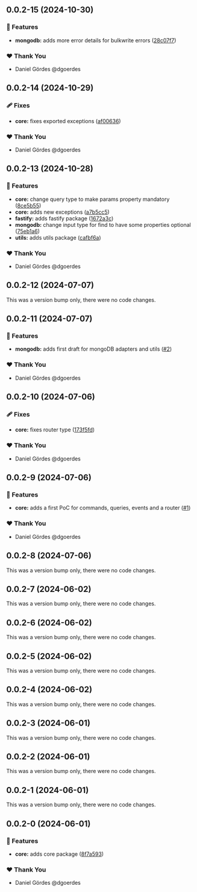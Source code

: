 ## 0.0.2-15 (2024-10-30)


### 🚀 Features

- **mongodb:** adds more error details for bulkwrite errors ([28c07f7](https://github.com/overlap-dev/Nimbus/commit/28c07f7))

### ❤️  Thank You

- Daniel Gördes @dgoerdes

## 0.0.2-14 (2024-10-29)


### 🩹 Fixes

- **core:** fixes exported exceptions ([af00636](https://github.com/overlap-dev/Nimbus/commit/af00636))

### ❤️  Thank You

- Daniel Gördes @dgoerdes

## 0.0.2-13 (2024-10-28)


### 🚀 Features

- **core:** change query type to make params property mandatory ([8ce5b55](https://github.com/overlap-dev/Nimbus/commit/8ce5b55))
- **core:** adds new exceptions ([a7b5cc5](https://github.com/overlap-dev/Nimbus/commit/a7b5cc5))
- **fastify:** adds fastify package ([1672a3c](https://github.com/overlap-dev/Nimbus/commit/1672a3c))
- **mongodb:** change input type for find to have some properties optional ([75eb1a6](https://github.com/overlap-dev/Nimbus/commit/75eb1a6))
- **utils:** adds utils package ([cafbf6a](https://github.com/overlap-dev/Nimbus/commit/cafbf6a))

### ❤️  Thank You

- Daniel Gördes @dgoerdes

## 0.0.2-12 (2024-07-07)

This was a version bump only, there were no code changes.

## 0.0.2-11 (2024-07-07)


### 🚀 Features

- **mongodb:** adds first draft for mongoDB adapters and utils ([#2](https://github.com/overlap-dev/Nimbus/pull/2))

### ❤️  Thank You

- Daniel Gördes @dgoerdes

## 0.0.2-10 (2024-07-06)


### 🩹 Fixes

- **core:** fixes router type ([173f5fd](https://github.com/overlap-dev/Nimbus/commit/173f5fd))

### ❤️  Thank You

- Daniel Gördes @dgoerdes

## 0.0.2-9 (2024-07-06)


### 🚀 Features

- **core:** adds a first PoC for commands, queries, events and a router ([#1](https://github.com/overlap-dev/Nimbus/pull/1))

### ❤️  Thank You

- Daniel Gördes @dgoerdes

## 0.0.2-8 (2024-07-06)

This was a version bump only, there were no code changes.

## 0.0.2-7 (2024-06-02)

This was a version bump only, there were no code changes.

## 0.0.2-6 (2024-06-02)

This was a version bump only, there were no code changes.

## 0.0.2-5 (2024-06-02)

This was a version bump only, there were no code changes.

## 0.0.2-4 (2024-06-02)

This was a version bump only, there were no code changes.

## 0.0.2-3 (2024-06-01)

This was a version bump only, there were no code changes.

## 0.0.2-2 (2024-06-01)

This was a version bump only, there were no code changes.

## 0.0.2-1 (2024-06-01)

This was a version bump only, there were no code changes.

## 0.0.2-0 (2024-06-01)


### 🚀 Features

- **core:** adds core package ([8f7a593](https://github.com/overlap-dev/Nimbus/commit/8f7a593))

### ❤️  Thank You

- Daniel Gördes @dgoerdes
